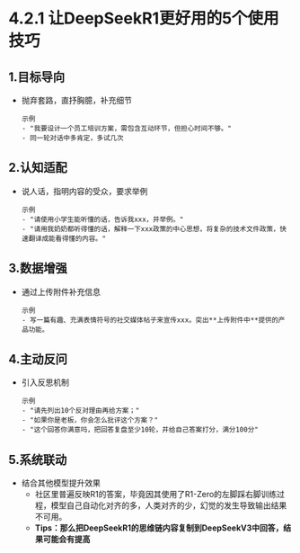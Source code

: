 # 4.2.1 让DeepSeekR1更好用的5个使用技巧
## 1.目标导向
   - 抛弃套路，直抒胸臆，补充细节  
      ```plaintxt
      示例  
      - "我要设计一个员工培训方案，需包含互动环节，但担心时间不够。"
      - 同一轮对话中多肯定，多试几次
      ```
## 2.认知适配
   - 说人话，指明内容的受众，要求举例  
     ```plaintxt
     示例
     - "请使用小学生能听懂的话，告诉我xxx，并举例。"
     - "请用我奶奶都听得懂的话，解释一下xxx政策的中心思想，将复杂的技术文件政策，快速翻译成能看得懂的内容。"
     ```
## 3.数据增强
   - 通过上传附件补充信息  
     ```plaintxt
     示例
     - 写一篇有趣、充满表情符号的社交媒体帖子来宣传xxx。突出**上传附件中**提供的产品功能。
     ```
## 4.主动反问
   - 引入反思机制  
     ```plaintxt
     示例
     - "请先列出10个反对理由再给方案；"
     - "如果你是老板，你会怎么批评这个方案？"
     - "这个回答你满意吗，把回答复盘至少10轮，并给自己答案打分，满分100分"
     ```
## 5.系统联动
   - 结合其他模型提升效果  
     - 社区里普遍反映R1的答案，毕竟因其使用了R1-Zero的左脚踩右脚训练过程，模型自己自动化对齐的多，人类对齐的少，幻觉的发生导致输出结果不可用。
     - **Tips：那么把DeepSeekR1的思维链内容复制到DeepSeekV3中回答，结果可能会有提高** 